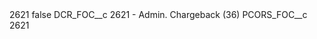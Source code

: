 <?xml version="1.0" encoding="UTF-8"?>
<CustomMetadata xmlns="http://soap.sforce.com/2006/04/metadata" xmlns:xsi="http://www.w3.org/2001/XMLSchema-instance" xmlns:xsd="http://www.w3.org/2001/XMLSchema">
    <label>2621</label>
    <protected>false</protected>
    <values>
        <field>DCR_FOC__c</field>
        <value xsi:type="xsd:string">2621 - Admin. Chargeback (36)</value>
    </values>
    <values>
        <field>PCORS_FOC__c</field>
        <value xsi:type="xsd:string">2621</value>
    </values>
</CustomMetadata>

